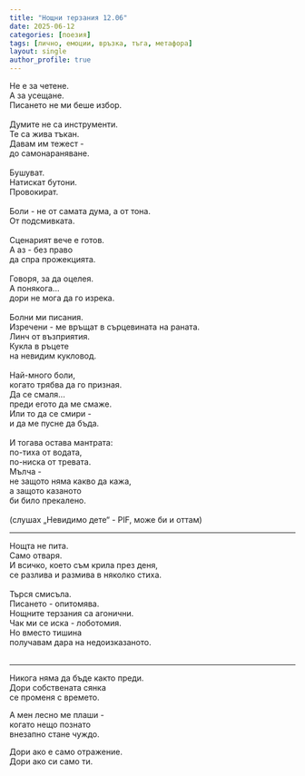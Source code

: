 ```yaml
---
title: "Нощни терзания 12.06"
date: 2025-06-12
categories: [поезия]
tags: [лично, емоции, връзка, тъга, метафора]
layout: single
author_profile: true
---
```


Не е за четене. <br/>
А за усещане. <br/>
Писането не ми беше избор. <br/>
 <br/>
Думите не са инструменти. <br/>
Те са жива тъкан. <br/>
Давам им тежест - <br/>
до самонараняване. <br/>
 <br/>
Бушуват. <br/>
Натискат бутони. <br/>
Провокират. <br/>
 <br/>
Боли - не от самата дума, а от тона. <br/>
От подсмивката. <br/>
 <br/>
Сценарият вече е готов. <br/>
А аз - без право <br/>
да спра прожекцията. <br/>
 <br/>
Говоря, за да оцелея. <br/>
А понякога... <br/>
дори не мога да го изрека. <br/>
 <br/>
Болни ми писания. <br/>
Изречени - ме връщат в сърцевината на раната. <br/>
Линч от възприятия. <br/>
Кукла в ръцете <br/>
на невидим кукловод. <br/>
 <br/>
Най-много боли, <br/>
когато трябва да го призная. <br/>
Да се смаля... <br/>
преди егото да ме смаже. <br/>
Или то да се смири - <br/>
и да ме пусне да бъда. <br/>
 <br/>
И тогава остава мантрата: <br/>
по-тиха от водата, <br/>
по-ниска от тревата. <br/>
Мълча - <br/>
не защото няма какво да кажа, <br/>
а защото казаното <br/>
би било прекалено. <br/>
 <br/>
(слушах „Невидимо дете“ - PIF, може би и оттам) <br/>

<hr/>

Нощта не пита. <br/>
Само отваря. <br/>
И всичко, което съм крила през деня, <br/>
се разлива и размива в няколко стиха. <br/>
 <br/>
Търся смисъла. <br/>
Писането - опитомява. <br/>
Нощните терзания са агонични. <br/>
Чак ми се иска - лоботомия. <br/>
Но вместо тишина <br/>
получавам дара на недоизказаното. <br/>
 <br/>
<hr/>

Никога няма да бъде както преди. <br/>
Дори собствената сянка <br/>
се променя с времето. <br/>

А мен лесно ме плаши - <br/>
когато нещо познато <br/>
внезапно стане чуждо. <br/>

Дори ако е само отражение. <br/>
Дори ако си само ти. <br/>
